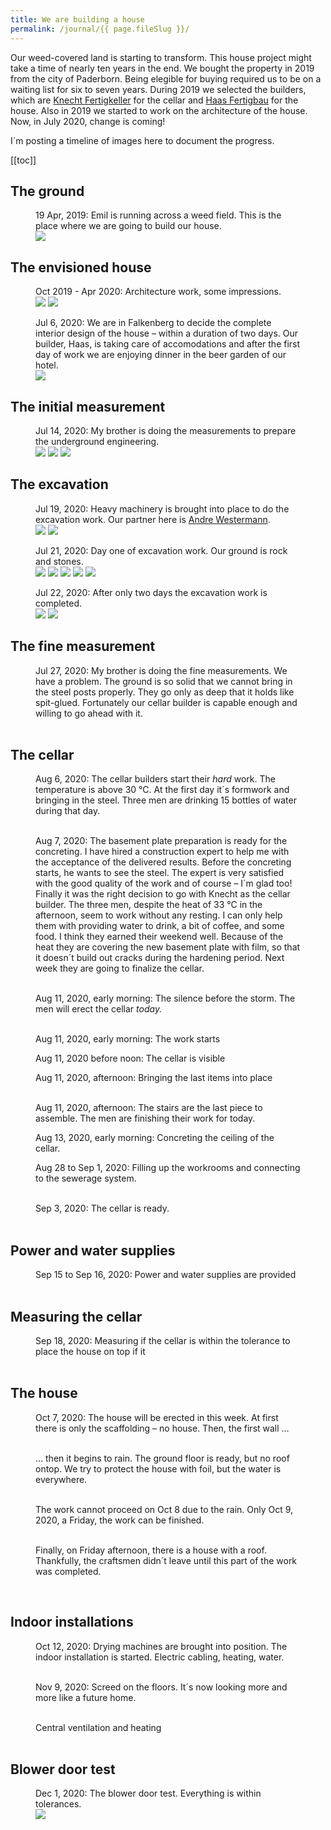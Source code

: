 ```yaml
---
title: We are building a house
permalink: /journal/{{ page.fileSlug }}/
---
```

Our weed-covered land is starting to transform. This house project might take a time of nearly ten years in the end. We bought the property in 2019 from the city of Paderborn. Being elegible for buying required us to be on a waiting list for six to seven years. During 2019 we selected the builders, which are  [Knecht Fertigkeller](https://www.fertigkeller.de/de/) for the cellar and [Haas Fertigbau](https://haas-fertighaus.de) for the house. Also in 2019 we started to work on the architecture of the house. Now, in July 2020, change is coming!

I´m posting a timeline of images here to document the progress.

[[toc]]

## The ground

<figure>
<figcaption>19 Apr, 2019: Emil is running across a weed field. This is the place where we are going to build our house.</figcaption>
<img src="/img/house/DSCF3529.jpg">
</figure>

## The envisioned house

<figure>
<figcaption>Oct 2019 - Apr 2020: Architecture work, some impressions.</figcaption>
<img src="/img/house/facade.png">
<img src="/img/house/ground-floor.png">
</figure>

<figure class="rg:split">
<figcaption>Jul 6, 2020: We are in Falkenberg to decide the complete interior design of the house – within a duration of two days. Our builder, Haas, is taking care of accomodations and after the first day of work we are enjoying dinner in the beer garden of our hotel.</figcaption>
<img src="/img/house/IMG_1356.jpg" >
</figure>

## The initial measurement

<figure class="rg:split">
<figcaption>Jul 14, 2020: My brother is doing the measurements to prepare the underground engineering.</figcaption>
<img src="/img/house/IMG_1392.jpg">
<img src="/img/house/IMG_1387.jpg">
<img src="/img/house/IMG_1393.jpg">
</figure>

## The excavation

<figure>
<figcaption>Jul 19, 2020: Heavy machinery is brought into place to do the excavation work. Our partner here is <a href="https://westermann-paderborn.de">Andre Westermann</a>.</figcaption>
<div class="rg:split">
<img src="/img/house/IMG_1403.jpg">
<img src="/img/house/IMG_1410.jpg">
</div>
</figure>

<figure class="rg:split">
<figcaption>Jul 21, 2020: Day one of excavation work. Our ground is rock and stones.</figcaption>
<img class="w-100" src="/img/house/IMG_1451.jpg">
<img src="/img/house/IMG_1457.jpg">
<img src="/img/house/IMG_1460.jpg">
<img src="/img/house/IMG_1463.jpg">
<img src="/img/house/IMG_1461.jpg">
</figure>

<figure>
<figcaption>Jul 22, 2020: After only two days the excavation work is completed.</figcaption>
<div class="rg:split">
<img src="/img/house/IMG_1468.jpg">
<img src="/img/house/IMG_1474.jpg">
</div>
</figure>

## The fine measurement

<figure class="rg:split">
<figcaption>Jul 27, 2020: My brother is doing the fine measurements. We have a problem. The ground is so solid that we cannot bring in the steel posts properly. They go only as deep that it holds like spit-glued. Fortunately our cellar builder is capable enough and willing to go ahead with it.</figcaption>
<img src="/img/house/IMG_1515.jpg" alt="">
<img src="/img/house/IMG_1516.jpg" alt="">
<img src="/img/house/IMG_1524.jpg" alt="">
</figure>

## The cellar

<figure class="rg:split">
<figcaption>Aug 6, 2020: The cellar builders start their <i>hard</i> work. The temperature is above 30 °C. At the first day it´s formwork and bringing in the steel. Three men are drinking 15 bottles of water during that day.</figcaption>
<img src="/img/house/IMG_1574.jpg" alt="">
<img src="/img/house/IMG_1575.jpg" alt="">
<img class="w-100" src="/img/house/IMG_1583.jpg" alt="">
</figure>

<figure class="rg:split">
<figcaption>Aug 7, 2020: The basement plate preparation is ready for the concreting. I have hired a construction expert to help me with the acceptance of the delivered results. Before the concreting starts, he wants to see the steel. The expert is very satisfied with the good quality of the work and of course – I´m glad too! Finally it was the right decision to go with Knecht as the cellar builder. The three men, despite the heat of 33 °C in the afternoon, seem to work without any resting. I can only help them with providing water to drink, a bit of coffee, and some food. I think they earned their weekend well. Because of the heat they are covering the new basement plate with film, so that it doesn´t build out cracks during the hardening period. Next week they are going to finalize the cellar.</figcaption>
<img src="/img/house/IMG_1587.jpg" alt="">
<img src="/img/house/IMG_1588.jpg" alt="">
<img src="/img/house/IMG_1595.jpg" alt="">
</figure>

<figure>
<figcaption>Aug 11, 2020, early morning: The silence before the storm. The men will erect the cellar <em>today.</em></figcaption>
<div class="rg:split">
<img src="/img/house/IMG_1670.jpg" alt="">
<img src="/img/house/IMG_1673.jpg" alt="">
</div>
</figure>

<figure>
<figcaption>Aug 11, 2020, early morning: The work starts</figcaption>
<img src="/img/house/IMG_1677.jpg" alt="">
</figure>

<figure>
<figcaption>Aug 11, 2020 before noon: The cellar is visible</figcaption>
<img class="w-100" src="/img/house/IMG_1683.jpg" alt="">
</figure>

<figure class="rg:split">
<figcaption>Aug 11, 2020, afternoon: Bringing the last items into place</figcaption>
<img src="/img/house/IMG_1698.jpg" alt="">
<img src="/img/house/IMG_1714.jpg" alt="">
<img src="/img/house/IMG_1717.jpg" alt="">
</figure>

<figure>
<figcaption>Aug 11, 2020, afternoon: The stairs are the last piece to assemble. The men are finishing their work for today.</figcaption>
<img src="/img/house/IMG_1727.jpg" alt="">
</figure>

<figure>
<figcaption>Aug 13, 2020, early morning: Concreting the ceiling of the cellar.</figcaption>
<img class="w-100" src="/img/house/IMG_1728.jpg" alt="">
</figure>

<figure class="rg:split">
<figcaption>Aug 28 to Sep 1, 2020: Filling up the workrooms and connecting to the sewerage system.</figcaption>
<img src="/img/house/IMG_1729.jpg" alt="">
<img src="/img/house/IMG_1745.jpg" alt="">
<img src="/img/house/IMG_1752.jpg" alt="">
<img src="/img/house/IMG_1763.jpg" alt="">
<img src="/img/house/IMG_1773.jpg" alt="">
</figure>

<figure class="rg:split">
<figcaption>Sep 3, 2020: The cellar is ready.</figcaption>
<img src="/img/house/IMG_1781.jpg" alt="">
<img src="/img/house/IMG_1850.jpg" alt="">
<img src="/img/house/IMG_1852.jpg" alt="">
</figure>

## Power and water supplies

<figure class="rg:split">
<figcaption>Sep 15 to Sep 16, 2020: Power and water supplies are provided</figcaption>
<img src="/img/house/IMG_1826_1.jpg" alt="">
<img src="/img/house/IMG_1828.jpg" alt="">
<img src="/img/house/IMG_1829.jpg" alt="">
<img src="/img/house/IMG_1831.jpg" alt="">
</figure>

## Measuring the cellar

<figure>
<figcaption>Sep 18, 2020: Measuring if the cellar is within the tolerance to place the house on top if it</figcaption>
<div class="rg:split">
<img src="/img/house/IMG_1838.jpg" alt="">
<img src="/img/house/IMG_1841.jpg" alt="">
</div>
</figure>


## The house

<figure>
<figcaption>Oct 7, 2020: The house will be erected in this week. At first there is only the scaffolding – no house. Then, the first wall …
</figcaption>
<div class="rg:split">
<img src="/img/house/IMG_1867.jpg" alt="">
<img src="/img/house/IMG_1868.jpg" alt="">
</div>
</figure>

<figure class="rg:split">
<figcaption>
… then it begins to rain. The ground floor is ready, but no roof ontop. We try to protect the house with foil, but the water is everywhere.
</figcaption>
<img src="/img/house/IMG_1870.jpg" alt="">
<img src="/img/house/IMG_1871.jpg" alt="">
<img src="/img/house/IMG_1874.jpg" alt="">
<img src="/img/house/IMG_1881.jpg" alt="">
<img src="/img/house/IMG_1886.jpg" alt="">
<img src="/img/house/IMG_1911.jpg" alt="">
<img src="/img/house/IMG_1912.jpg" alt="">
</figure>

<figure class="rg:split">
<figcaption>The work cannot proceed on Oct 8 due to the rain. Only Oct 9, 2020, a Friday, the work can be finished. </figcaption>
<img src="/img/house/IMG_1890.jpg" alt="">
<img src="/img/house/IMG_1917.jpg" alt="">
<img src="/img/house/IMG_1919.jpg" alt="">
<img src="/img/house/IMG_1922.jpg" alt="">
<img src="/img/house/IMG_1924.jpg" alt="">
</figure>

<figure>
	<figcaption>Finally, on Friday afternoon, there is a house with a roof. Thankfully, the craftsmen didn´t leave until this part of the work was completed.</figcaption>
<img class="w-100" src="/img/house/IMG_1936.jpg" alt="">
</figure>

<figure class="rg:split">
<img src="/img/house/IMG_1937.jpg" alt="">
<img src="/img/house/IMG_1938.jpg" alt="">
</figure>

## Indoor installations

<figure class="rg:split">
<figcaption>Oct 12, 2020: Drying machines are brought into position. The indoor installation is started. Electric cabling, heating, water.</figcaption>
<img src="/img/house/IMG_1970.jpg" alt="">
<img src="/img/house/IMG_1973.jpg" alt="">
<img src="/img/house/IMG_1977.jpg" alt="">
‌<img src="/img/house/IMG_1979.jpg" alt="">
<img src="/img/house/IMG_1982.jpg" alt="">
<img src="/img/house/IMG_2002_1.jpg" alt="">
<img src="/img/house/IMG_2010.jpg" alt="">
<img src="/img/house/IMG_2011.jpg" alt="">
</figure>

<figure class="rg:split">
<figcaption>Nov 9, 2020: Screed on the floors. It´s now looking more and more like a future home.</figcaption>
<img src="/img/house/IMG_2021.jpg" alt="">
<img src="/img/house/IMG_2020.jpg" alt="">
<img src="/img/house/IMG_0050.jpg" alt="">
</figure>

<figure>
<figcaption>Central ventilation and heating</figcaption>
<div class="rg:split">
<img src="/img/house/IMG_0052.jpg" alt="">
<img src="/img/house/IMG_0051.jpg" alt="">
</div>
</figure>

## Blower door test

<figure>
<figcaption>Dec 1, 2020: The blower door test. Everything is within tolerances.</figcaption>
<img src="/img/house/IMG_0068D.jpg">
</figure>